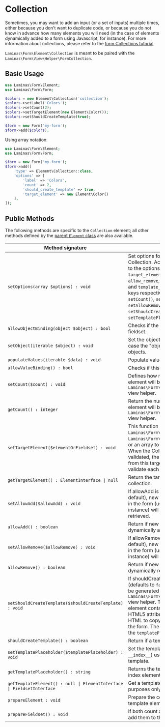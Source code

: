 # Collection

Sometimes, you may want to add an input (or a set of inputs) multiple times,
either because you don't want to duplicate code, or because you do not know in
advance how many elements you will need (in the case of elements dynamically
added to a form using Javascript, for instance). For more information about
collections, please refer to the [form Collections tutorial](../collections.md).

`Laminas\Form\Element\Collection` is meant to be paired with the
`Laminas\Form\View\Helper\FormCollection`.

## Basic Usage

```php
use Laminas\Form\Element;
use Laminas\Form\Form;

$colors = new Element\Collection('collection');
$colors->setLabel('Colors');
$colors->setCount(2);
$colors->setTargetElement(new Element\Color());
$colors->setShouldCreateTemplate(true);

$form = new Form('my-form');
$form->add($colors);
```

Using array notation:

```php
use Laminas\Form\Element;
use Laminas\Form\Form;

$form = new Form('my-form');
$form->add([
    'type' => Element\Collection::class,
    'options' => [
        'label' => 'Colors',
        'count' => 2,
        'should_create_template' => true,
        'target_element' => new Element\Color()
    ],
]);
```

## Public Methods

The following methods are specific to the `Collection` element; all other methods
defined by the [parent `Element` class](element.md#public-methods) are also
available.

| Method signature                                                       | Description                                                                                                                                                                                                                                                                                                                                                                                                                                 |
|------------------------------------------------------------------------|---------------------------------------------------------------------------------------------------------------------------------------------------------------------------------------------------------------------------------------------------------------------------------------------------------------------------------------------------------------------------------------------------------------------------------------------|
| `setOptions(array $options) : void`                                    | Set options for an element of type Collection. Accepted options, in addition to the options inherited from [Element](element.md#public-methods), are: `target_element`, `count`, `allow_add`, `allow_remove`, `should_create_template` and `template_placeholder`. Those option keys respectively call `setTargetElement()`, `setCount()`, `setAllowAdd()`, `setAllowRemove()`, `setShouldCreateTemplate()` and `setTemplatePlaceholder()`. |
| `allowObjectBinding(object $object) : bool`                            | Checks if the object can be set in this fieldset.                                                                                                                                                                                                                                                                                                                                                                                           |
| `setObject(iterable $object) : void`                                   | Set the object used by the hydrator. In this case the "object" is a collection of objects.                                                                                                                                                                                                                                                                                                                                                  |
| `populateValues(iterable $data) : void`                                | Populate values                                                                                                                                                                                                                                                                                                                                                                                                                             |
| `allowValueBinding() : bool`                                           | Checks if this fieldset can bind data                                                                                                                                                                                                                                                                                                                                                                                                       |
| `setCount($count) : void`                                              | Defines how many times the target element will be initially rendered by the `Laminas\Form\View\Helper\FormCollection` view helper.                                                                                                                                                                                                                                                                                                          |
| `getCount() : integer`                                                 | Return the number of times the target element will be initially rendered by the `Laminas\Form\View\Helper\FormCollection` view helper.                                                                                                                                                                                                                                                                                                      |
| `setTargetElement($elementOrFieldset) : void`                          | This function either takes an `Laminas\Form\ElementInterface`, `Laminas\Form\FieldsetInterface` instance or an array to pass to the form factory. When the Collection element will be validated, the input filter will be retrieved from this target element and be used to validate each element in the collection.                                                                                                                        |
| `getTargetElement() : ElementInterface \| null`                        | Return the target element used by the collection.                                                                                                                                                                                                                                                                                                                                                                                           |
| `setAllowAdd($allowAdd) : void`                                        | If allowAdd is set to true (which is the default), new elements added dynamically in the form (using JavaScript, for instance) will also be validated and retrieved.                                                                                                                                                                                                                                                                        |
| `allowAdd() : boolean`                                                 | Return if new elements can be dynamically added in the collection.                                                                                                                                                                                                                                                                                                                                                                          |
| `setAllowRemove($allowRemove) : void`                                  | If allowRemove is set to true (which is the default), new elements added dynamically in the form (using JavaScript, for instance) will be allowed to be removed.                                                                                                                                                                                                                                                                            |
| `allowRemove() : boolean`                                              | Return if new elements can be dynamically removed from the collection.                                                                                                                                                                                                                                                                                                                                                                      |
| `setShouldCreateTemplate($shouldCreateTemplate) : void`                | If shouldCreateTemplate is set to `true` (defaults to `false`), a `<span>` element will be generated by the `Laminas\Form\View\Helper\FormCollection` view helper. This non-semantic `span` element contains a single data-template HTML5 attribute whose value is the whole HTML to copy to create a new element in the form. The template is indexed using the `templatePlaceholder` value.                                               |
| `shouldCreateTemplate() : boolean`                                     | Return if a template should be created.                                                                                                                                                                                                                                                                                                                                                                                                     |
| `setTemplatePlaceholder($templatePlaceholder) : void`                  | Set the template placeholder (defaults to `__index__`) used to index element in the template.                                                                                                                                                                                                                                                                                                                                               |
| `getTemplatePlaceholder() : string`                                    | Returns the template placeholder used to index element in the template.                                                                                                                                                                                                                                                                                                                                                                     |
| `getTemplateElement() : null \| ElementInterface \| FieldsetInterface` | Get a template element used for rendering purposes only                                                                                                                                                                                                                                                                                                                                                                                     |
| `prepareElement : void`                                                | Prepare the collection by adding a dummy template element if the user want one                                                                                                                                                                                                                                                                                                                                                              |
| `prepareFieldset() : void`                                             | If both count and targetElement are set, add them to the fieldset                                                                                                                                                                                                                                                                                                                                                                           |
